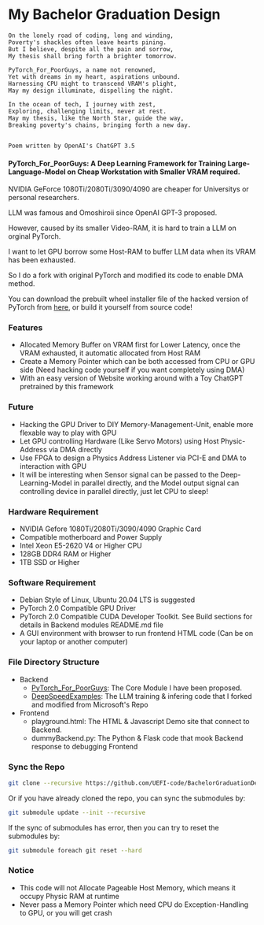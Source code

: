 # My Bachelor Graduation Design

```
On the lonely road of coding, long and winding,
Poverty's shackles often leave hearts pining.
But I believe, despite all the pain and sorrow,
My thesis shall bring forth a brighter tomorrow.

PyTorch_For_PoorGuys, a name not renowned,
Yet with dreams in my heart, aspirations unbound.
Harnessing CPU might to transcend VRAM's plight,
May my design illuminate, dispelling the night.

In the ocean of tech, I journey with zest,
Exploring, challenging limits, never at rest.
May my thesis, like the North Star, guide the way,
Breaking poverty's chains, bringing forth a new day.


Poem written by OpenAI's ChatGPT 3.5
```

#### PyTorch_For_PoorGuys: A Deep Learning Framework for Training Large-Language-Model on Cheap Workstation with Smaller VRAM required.

NVIDIA GeForce 1080Ti/2080Ti/3090/4090 are cheaper for Universitys or personal researchers.

LLM was famous and Omoshiroii since OpenAI GPT-3 proposed.

However, caused by its smaller Video-RAM, it is hard to train a LLM on orginal PyTorch.

I want to let GPU borrow some Host-RAM to buffer LLM data when its VRAM has been exhausted.

So I do a fork with original PyTorch and modified its code to enable DMA method.

You can download the prebuilt wheel installer file of the hacked version of PyTorch from [here](https://github.com/UEFI-code/PyTorch_For_PoorGuys/releases), or build it yourself from source code!

### Features

- Allocated Memory Buffer on VRAM first for Lower Latency, once the VRAM exhausted, it automatic allocated from Host RAM
- Create a Memory Pointer which can be both accessed from CPU or GPU side (Need hacking code yourself if you want completely using DMA)
- With an easy version of Website working around with a Toy ChatGPT pretrained by this framework

### Future

- Hacking the GPU Driver to DIY Memory-Management-Unit, enable more flexable way to play with GPU
- Let GPU controlling Hardware (Like Servo Motors) using Host Physic-Address via DMA directly
- Use FPGA to design a Physics Address Listener via PCI-E and DMA to interaction with GPU
- It will be interesting when Sensor signal can be passed to the Deep-Learning-Model in parallel directly, and the Model output signal can controlling device in parallel directly, just let CPU to sleep!

### Hardware Requirement

- NVIDIA Gefore 1080Ti/2080Ti/3090/4090 Graphic Card
- Compatible motherboard and Power Supply
- Intel Xeon E5-2620 V4 or Higher CPU
- 128GB DDR4 RAM or Higher
- 1TB SSD or Higher

### Software Requirement

- Debian Style of Linux, Ubuntu 20.04 LTS is suggested
- PyTorch 2.0 Compatible GPU Driver
- PyTorch 2.0 Compatible CUDA Developer Toolkit. See Build sections for details in Backend modules README.md file
- A GUI environment with browser to run frontend HTML code (Can be on your laptop or another computer)

### File Directory Structure

- Backend
    - [PyTorch_For_PoorGuys](https://github.com/UEFI-code/PyTorch_For_PoorGuys): The Core Module I have been proposed.
    - [DeepSpeedExamples](https://github.com/UEFI-code/DeepSpeedExamples): The LLM training & infering code that I forked and modified from Microsoft's Repo
- Frontend
    - playground.html: The HTML & Javascript Demo site that connect to Backend.
    - dummyBackend.py: The Python & Flask code that mook Backend response to debugging Frontend

### Sync the Repo

```bash
git clone --recursive https://github.com/UEFI-code/BachelorGraduationDesign
```

Or if you have already cloned the repo, you can sync the submodules by:

```bash
git submodule update --init --recursive
```

If the sync of submodules has error, then you can try to reset the submodules by:

```bash
git submodule foreach git reset --hard
```

### Notice

- This code will not Allocate Pageable Host Memory, which means it occupy Physic RAM at runtime
- Never pass a Memory Pointer which need CPU do Exception-Handling to GPU, or you will get crash